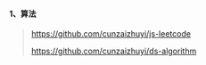 #### 1、算法

> https://github.com/cunzaizhuyi/js-leetcode
>
> https://github.com/cunzaizhuyi/ds-algorithm